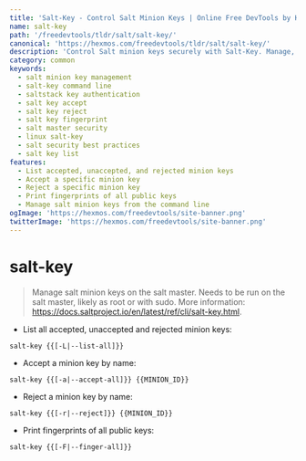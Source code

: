 ```yaml
---
title: 'Salt-Key - Control Salt Minion Keys | Online Free DevTools by Hexmos'
name: salt-key
path: '/freedevtools/tldr/salt/salt-key/'
canonical: 'https://hexmos.com/freedevtools/tldr/salt/salt-key/'
description: 'Control Salt minion keys securely with Salt-Key. Manage, accept, reject and fingerprint keys for secure communication. Free online tool, no registration required.'
category: common
keywords:
  - salt minion key management
  - salt-key command line
  - saltstack key authentication
  - salt key accept
  - salt key reject
  - salt key fingerprint
  - salt master security
  - linux salt-key
  - salt security best practices
  - salt key list
features:
  - List accepted, unaccepted, and rejected minion keys
  - Accept a specific minion key
  - Reject a specific minion key
  - Print fingerprints of all public keys
  - Manage salt minion keys from the command line
ogImage: 'https://hexmos.com/freedevtools/site-banner.png'
twitterImage: 'https://hexmos.com/freedevtools/site-banner.png'
---
```


# salt-key

> Manage salt minion keys on the salt master.
> Needs to be run on the salt master, likely as root or with sudo.
> More information: <https://docs.saltproject.io/en/latest/ref/cli/salt-key.html>.

- List all accepted, unaccepted and rejected minion keys:

`salt-key {{[-L|--list-all]}}`

- Accept a minion key by name:

`salt-key {{[-a|--accept-all]}} {{MINION_ID}}`

- Reject a minion key by name:

`salt-key {{[-r|--reject]}} {{MINION_ID}}`

- Print fingerprints of all public keys:

`salt-key {{[-F|--finger-all]}}`
